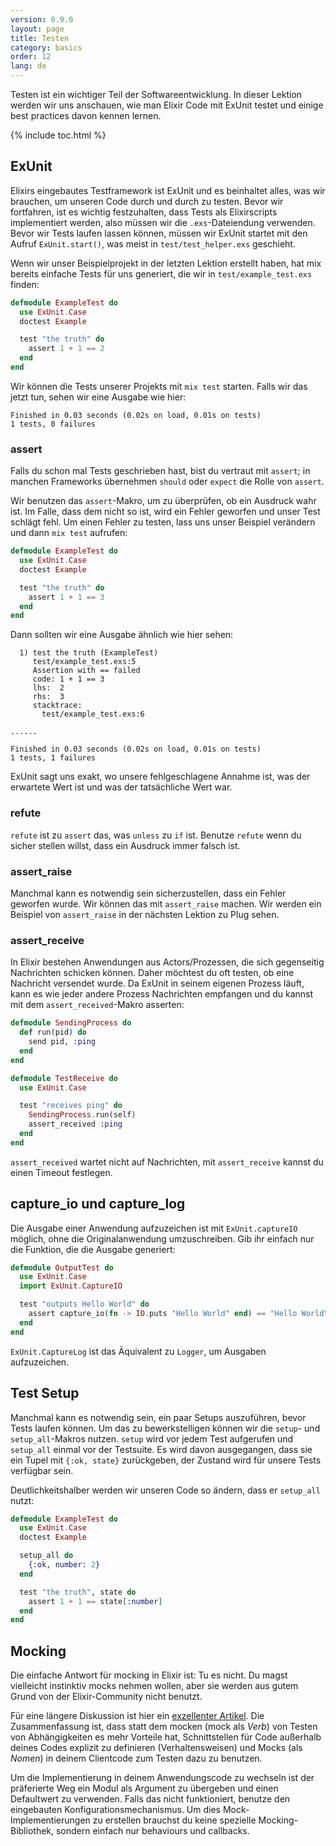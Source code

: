 ```yaml
---
version: 0.9.0
layout: page
title: Testen
category: basics
order: 12
lang: de
---
```


Testen ist ein wichtiger Teil der Softwareentwicklung. In dieser Lektion werden wir uns anschauen, wie man Elixir Code mit ExUnit testet und einige best practices davon kennen lernen.

{% include toc.html %}

## ExUnit

Elixirs eingebautes Testframework ist ExUnit und es beinhaltet alles, was wir brauchen, um unseren Code durch und durch zu testen. Bevor wir fortfahren, ist es wichtig festzuhalten, dass Tests als Elixirscripts implementiert werden, also müssen wir die `.exs`-Dateiendung verwenden. Bevor wir Tests laufen lassen können, müssen wir ExUnit startet mit den Aufruf `ExUnit.start()`, was meist in `test/test_helper.exs` geschieht.

Wenn wir unser Beispielprojekt in der letzten Lektion erstellt haben, hat mix bereits einfache Tests für uns generiert, die wir in `test/example_test.exs` finden:

```elixir
defmodule ExampleTest do
  use ExUnit.Case
  doctest Example

  test "the truth" do
    assert 1 + 1 == 2
  end
end
```

Wir können die Tests unserer Projekts mit `mix test` starten. Falls wir das jetzt tun, sehen wir eine Ausgabe wie hier:

```shell
Finished in 0.03 seconds (0.02s on load, 0.01s on tests)
1 tests, 0 failures
```

### assert

Falls du schon mal Tests geschrieben hast, bist du vertraut mit `assert`; in manchen Frameworks übernehmen `should` oder `expect` die Rolle von `assert`.

Wir benutzen das `assert`-Makro, um zu überprüfen, ob ein Ausdruck wahr ist. Im Falle, dass dem nicht so ist, wird ein Fehler geworfen und unser Test schlägt fehl. Um einen Fehler zu testen, lass uns unser Beispiel verändern und dann `mix test` aufrufen:

```elixir
defmodule ExampleTest do
  use ExUnit.Case
  doctest Example

  test "the truth" do
    assert 1 + 1 == 3
  end
end
```

Dann sollten wir eine Ausgabe ähnlich wie hier sehen:

```shell
  1) test the truth (ExampleTest)
     test/example_test.exs:5
     Assertion with == failed
     code: 1 + 1 == 3
     lhs:  2
     rhs:  3
     stacktrace:
       test/example_test.exs:6

......

Finished in 0.03 seconds (0.02s on load, 0.01s on tests)
1 tests, 1 failures
```

ExUnit sagt uns exakt, wo unsere fehlgeschlagene Annahme ist, was der erwartete Wert ist und was der tatsächliche Wert war.

### refute

`refute` ist zu `assert` das, was `unless` zu `if` ist. Benutze `refute` wenn du sicher stellen willst, dass ein Ausdruck immer falsch ist.

### assert_raise

Manchmal kann es notwendig sein sicherzustellen, dass ein Fehler geworfen wurde. Wir können das mit `assert_raise` machen.  Wir werden ein Beispiel von `assert_raise` in der nächsten Lektion zu Plug sehen.

### assert_receive

In Elixir bestehen Anwendungen aus Actors/Prozessen, die sich gegenseitig Nachrichten schicken können. Daher möchtest du oft testen, ob eine Nachricht versendet wurde. Da ExUnit in seinem eigenen Prozess läuft, kann es wie jeder andere Prozess Nachrichten empfangen und du kannst mit dem `assert_received`-Makro asserten:

```elixir
defmodule SendingProcess do
  def run(pid) do
    send pid, :ping
  end
end

defmodule TestReceive do
  use ExUnit.Case

  test "receives ping" do
    SendingProcess.run(self)
    assert_received :ping
  end
end
```

`assert_received` wartet nicht auf Nachrichten, mit `assert_receive` kannst du einen Timeout festlegen.

## capture_io und capture_log

Die Ausgabe einer Anwendung aufzuzeichen ist mit `ExUnit.captureIO` möglich, ohne die Originalanwendung umzuschreiben. Gib ihr einfach nur die Funktion, die die Ausgabe generiert:

```elixir
defmodule OutputTest do
  use ExUnit.Case
  import ExUnit.CaptureIO

  test "outputs Hello World" do
    assert capture_io(fn -> IO.puts "Hello World" end) == "Hello World\n"
  end
end
```

`ExUnit.CaptureLog` ist das Äquivalent zu `Logger`, um Ausgaben aufzuzeichen.

## Test Setup

Manchmal kann es notwendig sein, ein paar Setups auszuführen, bevor Tests laufen können. Um das zu bewerkstelligen können wir die `setup`- und `setup_all`-Makros nutzen. `setup` wird vor jedem Test aufgerufen und `setup_all` einmal vor der Testsuite. Es wird davon ausgegangen, dass sie ein Tupel mit `{:ok, state}` zurückgeben, der Zustand wird für unsere Tests verfügbar sein.

Deutlichkeitshalber werden wir unseren Code so ändern, dass er `setup_all` nutzt:

```elixir
defmodule ExampleTest do
  use ExUnit.Case
  doctest Example

  setup_all do
    {:ok, number: 2}
  end

  test "the truth", state do
    assert 1 + 1 == state[:number]
  end
end
```

## Mocking

Die einfache Antwort für mocking in Elixir ist: Tu es nicht. Du magst vielleicht instinktiv mocks nehmen wollen, aber sie werden aus gutem Grund von der Elixir-Community nicht benutzt.

Für eine längere Diskussion ist hier ein [exzellenter Artikel](http://blog.plataformatec.com.br/2015/10/mocks-and-explicit-contracts/). Die Zusammenfassung ist, dass statt dem mocken (mock als *Verb*) von Testen von Abhängigkeiten es mehr Vorteile hat, Schnittstellen für Code außerhalb deines Codes explizit zu definieren (Verhaltensweisen) und Mocks (als *Nomen*) in deinem Clientcode zum Testen dazu zu benutzen.

Um die Implementierung in deinem Anwendungscode zu wechseln ist der präferierte Weg ein Modul als Argument zu übergeben und einen Defaultwert zu verwenden. Falls das nicht funktioniert, benutze den eingebauten Konfigurationsmechanismus. Um dies Mock-Implementierungen zu erstellen brauchst du keine spezielle Mocking-Bibliothek, sondern einfach nur behaviours und callbacks.
